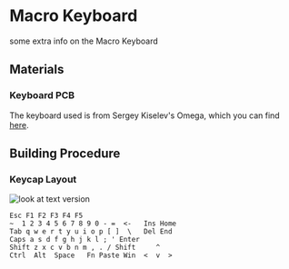# Macro Keyboard

some extra info on the Macro Keyboard

## Materials

### Keyboard PCB

The keyboard used is from Sergey Kiselev's Omega, which you can find [here](https://github.com/skiselev/omega).

## Building Procedure

### Keycap Layout

![look at text version](https://raw.githubusercontent.com/RedMikePumpkin/macro-keyboard/master/layout.png)

```
Esc F1 F2 F3 F4 F5
~  1 2 3 4 5 6 7 8 9 0 - =  <-   Ins Home
Tab q w e r t y u i o p [ ]  \   Del End
Caps a s d f g h j k l ; ' Enter
Shift z x c v b n m , . / Shift     ^
Ctrl  Alt  Space   Fn Paste Win  <  v  >
```
